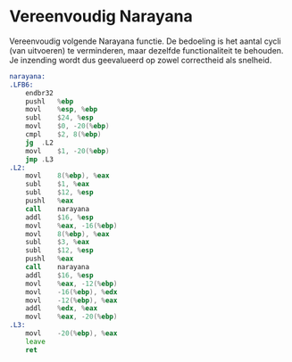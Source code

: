 # Vereenvoudig Narayana 
Vereenvoudig volgende Narayana functie. De bedoeling is het aantal cycli (van uitvoeren) te verminderen, maar dezelfde functionaliteit te behouden. Je inzending wordt dus geevalueerd op zowel correctheid als snelheid.

```asm
narayana:
.LFB6:
	endbr32
	pushl	%ebp
	movl	%esp, %ebp
	subl	$24, %esp
	movl	$0, -20(%ebp)
	cmpl	$2, 8(%ebp)
	jg	.L2
	movl	$1, -20(%ebp)
	jmp	.L3
.L2:
	movl	8(%ebp), %eax
	subl	$1, %eax
	subl	$12, %esp
	pushl	%eax
	call	narayana
	addl	$16, %esp
	movl	%eax, -16(%ebp)
	movl	8(%ebp), %eax
	subl	$3, %eax
	subl	$12, %esp
	pushl	%eax
	call	narayana
	addl	$16, %esp
	movl	%eax, -12(%ebp)
	movl	-16(%ebp), %edx
	movl	-12(%ebp), %eax
	addl	%edx, %eax
	movl	%eax, -20(%ebp)
.L3:
	movl	-20(%ebp), %eax
	leave
	ret
```